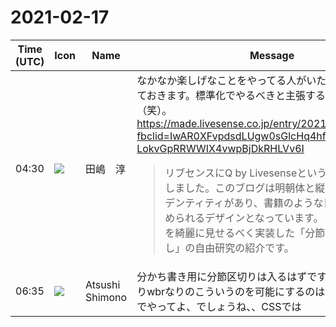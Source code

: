 # 2021-02-17

|Time (UTC)|Icon|Name|Message|
|---|---|---|---|
|04:30|![](https://secure.gravatar.com/avatar/698cc14290c3976fdd9f0a23494b87c1.jpg?s=72&d=https%3A%2F%2Fa.slack-edge.com%2Fdf10d%2Fimg%2Favatars%2Fava_0018-72.png)|田嶋　淳|なかなか楽しげなことをやってる人がいたのでリンクを貼っておきます。標準化でやるべきと主張するわけではないです（笑）。<br><https://made.livesense.co.jp/entry/2021/02/15/083000?fbclid=IwAR0XFvpdsdLUgw0sGlcHq4hfb-taZ8Y-LokvGpRRWWIX4vwpBjDkRHLVv6I><br><blockquote>リブセンスにQ by Livesenseという広報ブログが誕生しました。このブログは明朝体と縦書きと長文にアイデンティティがあり、書籍のような日本語らしさが求められるデザインとなっています。 本記事は、日本語を綺麗に見せるべく実装した「分節区切りでの折り返し」の自由研究の紹介です。</blockquote>|
|06:35|![](https://secure.gravatar.com/avatar/3f82b853a23d9a6d1ce612d83f3a3a54.jpg?s=72&d=https%3A%2F%2Fa.slack-edge.com%2Fdf10d%2Fimg%2Favatars%2Fava_0008-72.png)|Atsushi Shimono|分かち書き用に分節区切りは入るはずですが、、まぁspanなりwbrなりのこういうのを可能にするのはあるんだからそれでやってよ、でしょうね、、CSSでは|
